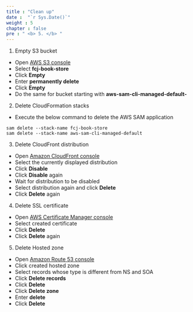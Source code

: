 ```yaml
---
title : "Clean up"
date :  "`r Sys.Date()`" 
weight : 5
chapter : false
pre : " <b> 5. </b> "
---
```

1. Empty S3 bucket
- Open [AWS S3 console](https://s3.console.aws.amazon.com/s3/buckets?region=ap-southeast-1)
- Select **fcj-book-store**
- Click **Empty**
- Enter **permanently delete**
- Click **Empty**
- Do the same for bucket starting with **aws-sam-cli-managed-default-**
2. Delete CloudFormation stacks
- Execute the below command to delete the AWS SAM application
```
sam delete --stack-name fcj-book-store
sam delete --stack-name aws-sam-cli-managed-default
```
3. Delete CloudFront distribution
- Open [Amazon CloudFront console](https://us-east-1.console.aws.amazon.com/cloudfront/v3/home?region=ap-southeast-1#/distributions)
- Select the currently displayed distribution
- Click **Disable**
- Click **Disable** again
- Wait for distribution to be disabled
- Select distribution again and click **Delete**
- Click **Delete** again
4. Delete SSL certificate
- Open [AWS Certificate Manager console](https://us-east-1.console.aws.amazon.com/acm/home?region=us-east-1#/certificates/list)
- Select created certificate
- Click **Delete**
- Click **Delete** again
5. Delete Hosted zone
- Open [Amazon Route 53 console](https://us-east-1.console.aws.amazon.com/route53/v2/hostedzones#)
- Click created hosted zone
- Select records whose type is different from NS and SOA
- Click **Delete records**
- Click **Delete**
- Click **Delete zone**
- Enter **delete**
- Click **Delete**